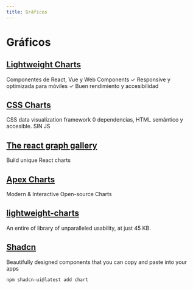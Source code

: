 ```yaml
---
title: Gráficos
---
```



# Gráficos

## [Lightweight Charts](https://www.tradingview.com/lightweight-charts/)

Componentes de React, Vue y Web Components
✓ Responsive y optimizada para móviles
✓ Buen rendimiento y accesibilidad

## [CSS Charts](https://chartscss.org/)

CSS data visualization framework
0 dependencias, HTML semántico y accesible. SIN JS

## [The react graph gallery](https://www.react-graph-gallery.com/)

Build unique React charts

## [Apex Charts](https://apexcharts.com/)

Modern & Interactive Open-source Charts

## [lightweight-charts](https://www.tradingview.com/lightweight-charts/)

An entire of library of unparalleled usability, at just 45 KB.

## [Shadcn](https://ui.shadcn.com/)

Beautifully designed components that you can copy and paste into your apps

```shell
npm shadcn-ui@latest add chart
```
